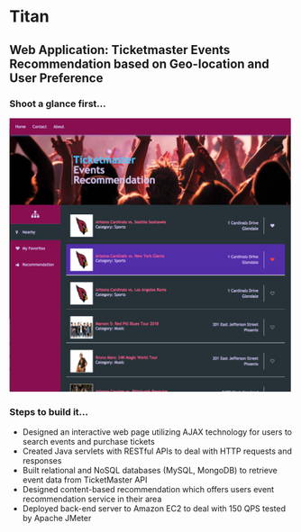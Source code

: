 # Titan
Web Application: Ticketmaster Events Recommendation based on Geo-location and User Preference
---
### Shoot a glance first...
<img src="https://github.com/jupan1994/Titan/blob/master/ScreenShot.png" width="500">

### Steps to build it...
* Designed an interactive web page utilizing AJAX technology for users to search events and purchase tickets
* Created Java servlets with RESTful APIs to deal with HTTP requests and responses
* Built relational and NoSQL databases (MySQL, MongoDB) to retrieve event data from TicketMaster API
* Designed content-based recommendation which offers users event recommendation service in their area
* Deployed back-end server to Amazon EC2 to deal with 150 QPS tested by Apache JMeter


